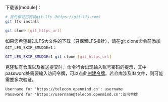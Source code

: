 下载该[module]：

```bash
# 首先保证已安装git-lfs（https://git-lfs.com）
git lfs install
```

```bash
git clone [git_https_url]
```

如果您希望跳过LFS大文件的下载（只保留LFS指针），请在git clone命令前添加`GIT_LFS_SKIP_SMUDGE=1`：

```bash
GIT_LFS_SKIP_SMUDGE=1 git clone [git_https_url]
```

克隆私有仓库以及推送提交时，命令行会出现输入账号密码的提示，其中password处需要输入访问令牌，可以点此[创建令牌](/my/tokens)。若仓库涉及lfs文件，则可能需要多次验证。

```
Username for 'https://telecom.openmind.cn': username
Password for 'https://username@telecom.openmind.cn':访问令牌
```
